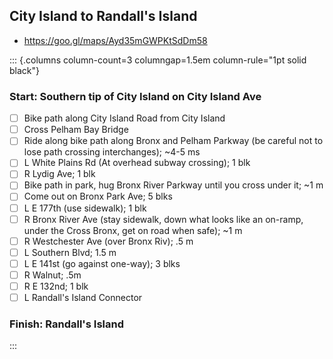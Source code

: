 
## City Island to Randall's Island
- https://goo.gl/maps/Ayd35mGWPKtSdDm58

::: {.columns column-count=3 columngap=1.5em column-rule="1pt solid black"}

### Start: Southern tip of City Island on City Island Ave
* [ ] Bike path along City Island Road from City Island
* [ ] Cross Pelham Bay Bridge
* [ ] Ride along bike path along Bronx and Pelham Parkway (be careful not to lose path crossing interchanges); ~4-5 ms
* [ ] L White Plains Rd (At overhead subway crossing); 1 blk
* [ ] R Lydig Ave; 1 blk
* [ ] Bike path in park, hug Bronx River Parkway until you cross under it; ~1 m
* [ ] Come out on Bronx Park Ave; 5 blks
* [ ] L E 177th (use sidewalk); 1 blk 
* [ ] R Bronx River Ave (stay sidewalk, down what looks like an on-ramp, under the Cross Bronx, get on road when safe); ~1 m
* [ ] R Westchester Ave (over Bronx Riv); .5 m
* [ ] L Southern Blvd; 1.5 m
* [ ] L E 141st (go against one-way); 3 blks
* [ ] R Walnut; .5m
* [ ] R E 132nd; 1 blk
* [ ] L Randall's Island Connector

### Finish: Randall's Island

:::


